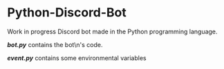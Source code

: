 # Python-Discord-Bot
Work in progress Discord bot made in the Python programming language.

***bot.py*** contains the bot\n's code. 

***event.py*** contains some environmental variables

